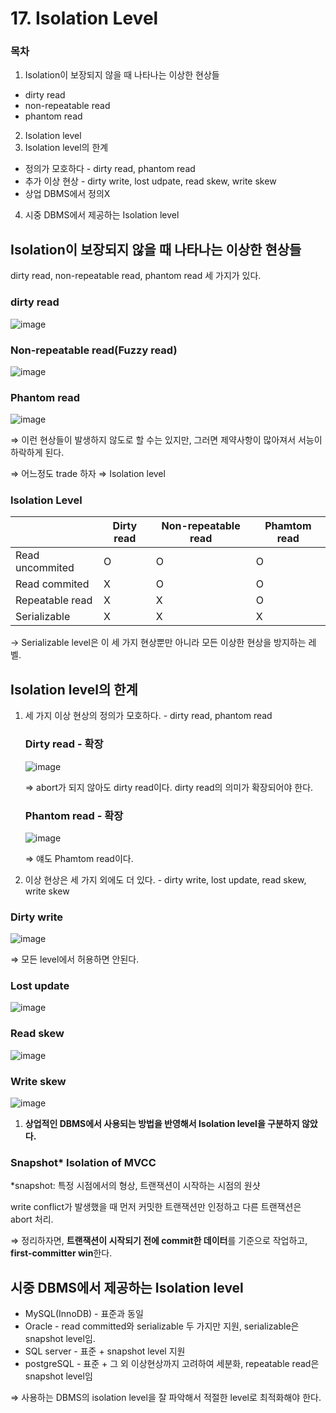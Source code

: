 # 17. Isolation Level

### 목차

1. Isolation이 보장되지 않을 때 나타나는 이상한 현상들
  - dirty read
  - non-repeatable read
  - phantom read
2. Isolation level
3. Isolation level의 한계
  - 정의가 모호하다 - dirty read, phantom read
  - 추가 이상 현상 - dirty write, lost udpate, read skew, write skew
  - 상업 DBMS에서 정의X
4. 시중 DBMS에서 제공하는 Isolation level

## Isolation이 보장되지 않을 때 나타나는 이상한 현상들

dirty read, non-repeatable read, phantom read 세 가지가 있다.

### dirty read
![image](https://github.com/Minnie5382/cs-study-db/assets/97179789/ee7da24b-17c4-4183-84ff-49567fc58328)

### Non-repeatable read(Fuzzy read)
![image](https://github.com/Minnie5382/cs-study-db/assets/97179789/2c64ebcd-8d17-4d21-b619-63309d4f0df4)

### Phantom read

![image](https://github.com/Minnie5382/cs-study-db/assets/97179789/7c413ca2-b493-4663-a1a8-1f2332803dbb)

⇒ 이런 현상들이 발생하지 않도로 할 수는 있지만, 그러면 제약사항이 많아져서 서능이 하락하게 된다.

⇒ 어느정도 trade 하자 ⇒ Isolation level

### Isolation Level

|  | Dirty read | Non-repeatable read | Phamtom read |
| --- | --- | --- | --- |
| Read uncommited | O | O | O |
| Read commited | X | O | O |
| Repeatable read | X | X | O |
| Serializable | X | X | X |

→ Serializable level은 이 세 가지 현상뿐만 아니라 모든 이상한 현상을 방지하는 레벨.

## Isolation level의 한계

1. 세 가지 이상 현상의 정의가 모호하다. - dirty read, phantom read
    
    ### Dirty read - 확장
    
    ![image](https://github.com/Minnie5382/cs-study-db/assets/97179789/c6bca245-6eb3-4b33-8706-229cc17802b3)

    ⇒ abort가 되지 않아도 dirty read이다. dirty read의 의미가 확장되어야 한다.
    
    ### Phantom read - 확장
    
    ![image](https://github.com/Minnie5382/cs-study-db/assets/97179789/da7fdb86-b6fc-45ba-aa62-d097fe25cc2c)

    ⇒ 얘도 Phamtom read이다.
    
2. 이상 현상은 세 가지 외에도 더 있다. - dirty write, lost update, read skew, write skew

### Dirty write

![image](https://github.com/Minnie5382/cs-study-db/assets/97179789/acfe6b8c-e440-43f3-aa78-6af914feba65)

⇒ 모든 level에서 허용하면 안된다.

### Lost update

![image](https://github.com/Minnie5382/cs-study-db/assets/97179789/6844bc66-04c2-403a-9580-fd489e936579)

### Read skew

![image](https://github.com/Minnie5382/cs-study-db/assets/97179789/3c987662-d365-44aa-9045-8f71547ea66c)

### Write skew

![image](https://github.com/Minnie5382/cs-study-db/assets/97179789/0e1bf7f1-ecc5-4d13-adcf-f2e89a1c5726)

1. **상업적인 DBMS에서 사용되는 방법을 반영해서 Isolation level을 구분하지 않았다.**

### Snapshot* Isolation of MVCC

*snapshot: 특정 시점에서의 형상, 트랜잭션이 시작하는 시점의 원샷

write conflict가 발생했을 때 먼저 커밋한 트랜잭션만 인정하고 다른 트랜잭션은 abort 처리.

⇒ 정리하자면, **트랜잭션이 시작되기 전에 commit한 데이터**를 기준으로 작업하고, **first-committer win**한다.

## 시중 DBMS에서 제공하는 Isolation level

- MySQL(InnoDB) - 표준과 동일
- Oracle - read committed와 serializable 두 가지만 지원, serializable은 snapshot level임.
- SQL server - 표준 + snapshot level 지원
- postgreSQL - 표준 + 그 외 이상현상까지 고려하여 세분화, repeatable read은 snapshot level임

⇒ 사용하는 DBMS의 isolation level을 잘 파악해서 적절한 level로 최적화해야 한다.
